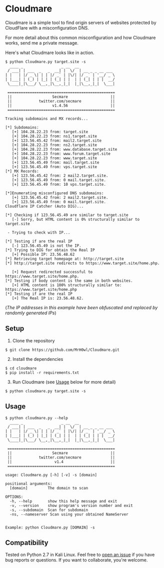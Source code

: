# Cloudmare

Cloudmare is a simple tool to find origin servers of websites protected by CloudFlare with a misconfiguration DNS.

For more detail about this common misconfiguration and how Cloudmare works, send me a private message.

Here's what Cloudmare looks like in action.

```
$ python Cloudmare.py target.site -s
  ____ _                 _ __  __                
 / ___| | ___  _   _  __| |  \/  | __ _ _ __ ___ 
| |   | |/ _ \| | | |/ _` | |\/| |/ _` | '__/ _ \                  
| |___| | (_) | |_| | (_| | |  | | (_| | | |  __/
 \____|_|\___/ \__,_|\__,_|_|  |_|\__,_|_|  \___|
	
 ================================================
 ||                  Secmare                   ||
 ||            twitter.com/secmare             ||
 ||                  v1.4.56                   ||
 ================================================
	
Tracking subdomains and MX records...

[*] Subdomains:
   [+] 104.28.22.23 from: target.site
   [+] 104.28.22.23 from: ns1.target.site
   [+] 123.56.45.42 from: mail2.target.site
   [+] 104.28.22.23 from: ns2.target.site
   [+] 104.28.22.23 from: www.database.target.site
   [+] 104.28.22.23 from: www.forum.target.site
   [+] 104.28.22.23 from: www.target.site
   [+] 123.56.45.49 from: mail.target.site
   [+] 123.56.45.49 from: vps.target.site
[*] MX Records:
   [+] 123.56.45.42 from: 2 mail2.target.site.
   [+] 123.56.45.49 from: 0 mail.target.site.
   [+] 123.56.45.49 from: 10 vps.target.site.

[*]Enumerating misconfigured DNS subdomains:
   [+] 123.56.45.42 from: 2 mail2.target.site.
   [+] 123.56.45.49 from: 0 mail.target.site.
Cloudflare IP Catcher (Auto DIG)...

[*] Checking if 123.56.45.49 are similar to target.site
   [-] Sorry, but HTML content is 0% structurally similar to target.site

 - Trying to check with IP... 

[*] Testing if are the real IP
   [-] 123.56.45.49 is not the IP.
[*] Trying to DIG for obtain the Real IP
   [+] Possible IP: 23.56.48.62
[*] Retrieving target homepage at: http://target.site
[*] http://target.site redirects to https://www.target.site/home.php.

   [+] Request redirected successful to https://www.target.site/home.php.
[*] Testing if body content is the same in both websites.
   [+] HTML content is 100% structurally similar to: https://www.target.site/home.php
[*] Testing if are the real IP
   [+] The Real IP is: 23.56.48.62.

```

(_The IP addresses in this example have been obfuscated and replaced by randomly generated IPs_)

## Setup

1) Clone the repository

```
$ git clone https://github.com/MrH0wl/Cloudmare.git
```

2) Install the dependencies

```
$ cd cloudmare
$ pip install -r requirements.txt
```

3) Run Cloudmare (see [Usage](#usage) below for more detail)

```
$ python cloudmare.py target.site -s
```

## Usage

```
$ python cloudmare.py --help
  ____ _                 _ __  __                
 / ___| | ___  _   _  __| |  \/  | __ _ _ __ ___ 
| |   | |/ _ \| | | |/ _` | |\/| |/ _` | '__/ _ \                  
| |___| | (_) | |_| | (_| | |  | | (_| | | |  __/
 \____|_|\___/ \__,_|\__,_|_|  |_|\__,_|_|  \___|
	
 ================================================
 ||                  Secmare                   ||
 ||            twitter.com/secmare             ||
 ||                   v1.4                     ||
 ================================================
	
usage: Cloudmare.py [-h] [-v] -s [domain]

positional arguments:
  [domain]         The domain to scan

OPTIONS:
  -h, --help       show this help message and exit
  -v, --version    show program's version number and exit
  -s, --subdomain  Scan for subdomain
  -ns, --nameserver Scan using your obtained NameServer


Example: python Cloudmare.py [DOMAIN] -s
```

## Compatibility

Tested on Python 2.7 in Kali Linux. Feel free to [open an issue] if you have bug reports or questions. If you want to collaborate, you're welcome.

[open an issue]: https://github.com/MrH0wl/Cloudmare/issues/new
